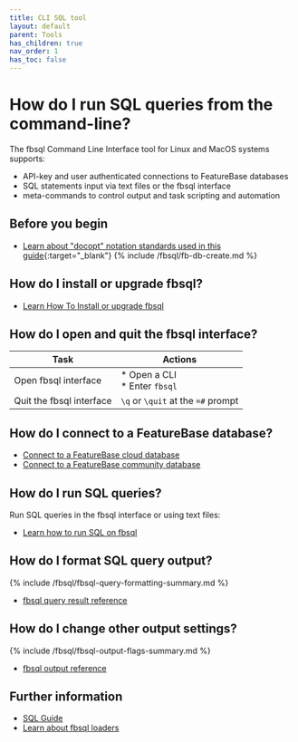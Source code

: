 ```yaml
---
title: CLI SQL tool
layout: default
parent: Tools
has_children: true
nav_order: 1
has_toc: false
---
```


# How do I run SQL queries from the command-line?

The fbsql Command Line Interface tool for Linux and MacOS systems supports:
* API-key and user authenticated connections to FeatureBase databases
* SQL statements input via text files or the fbsql interface
* meta-commands to control output and task scripting and automation

## Before you begin

* [Learn about "docopt" notation standards used in this guide](http://docopt.org/){:target="_blank"}
{% include /fbsql/fb-db-create.md %}

## How do I install or upgrade fbsql?

* [Learn How To Install or upgrade fbsql](/docs/tools/fbsql/fbsql-install)

## How do I open and quit the fbsql interface?

| Task | Actions |
|---|---|
| Open fbsql interface | * Open a CLI<br/>* Enter `fbsql` |
| Quit the fbsql interface | `\q` or `\quit` at the `=#` prompt |

## How do I connect to a FeatureBase database?

* [Connect to a FeatureBase cloud database](/docs/tools/fbsql/fbsql-connect-cloud-db)
* [Connect to a FeatureBase community database](/docs/tools/fbsql/fbsql-connect-com-db)

## How do I run SQL queries?

Run SQL queries in the fbsql interface or using text files:

* [Learn how to run SQL on fbsql](/docs/tools/fbsql/fbsql-running-sql)

## How do I format SQL query output?

{% include /fbsql/fbsql-query-formatting-summary.md %}

* [fbsql query result reference](/docs/tools/fbsql/fbsql-query-output-format)

## How do I change other output settings?

{% include /fbsql/fbsql-output-flags-summary.md %}

* [fbsql output reference](/docs/tools/fbsql/fbsql-config-output)

## Further information

* [SQL Guide](/docs/sql-guide/sql-guide-home)
* [Learn about fbsql loaders](/docs/tools/fbsql/fbsql-loaders)
